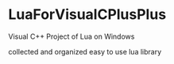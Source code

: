 # LuaForVisualCPlusPlus
Visual C++ Project of Lua on Windows

collected and organized easy to use lua library
